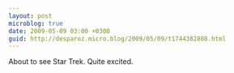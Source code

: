 ```yaml
---
layout: post
microblog: true
date: 2009-05-09 03:00 +0300
guid: http://desparoz.micro.blog/2009/05/09/t1744382808.html
---
```

About to see Star Trek. Quite excited.
